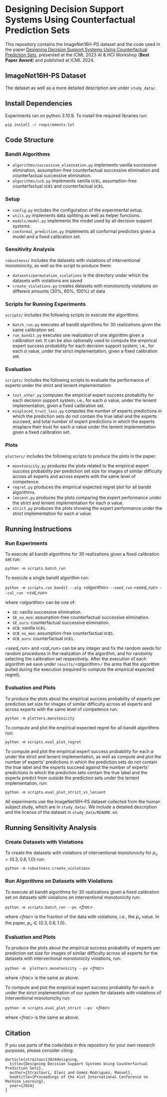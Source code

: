 # Designing Decision Support Systems Using Counterfactual Prediction Sets

This repository contains the ImageNet16H-PS dataset and the code used in the paper [Designing Decision Support Systems Using Counterfactual Prediction Sets](https://arxiv.org/abs/2306.03928), presented at the ICML 2023 AI & HCI Workshop (**Best Paper Award**) and published at ICML 2024.

## **ImageNet16H-PS Dataset**
The dataset as well as a more detailed description are under ```study_data/```.  

## **Install Dependencies**

Experiments ran on python 3.10.9. To install the required libraries run:

```pip install -r requirements.txt```


## **Code Structure**

### **Bandit Algorithms**
* ```algorithms/successive_elimination.py``` implements vanilla successive elimination, assumption-free counterfactual successive elimination and counterfactual successive elimination.
* ```algorithms/ucb.py``` implements vanilla $\texttt{UCB1}$, assumption-free counterfactual $\texttt{UCB1}$ and counterfactual $\texttt{UCB1}$.

### **Setup**
* ```config.py``` includes the configuration of the experimental setup.
* ```utils.py```  implements data splitting as well as helper functions.
* ```models/model.py``` implements the model used by all decision support systems.
* ```conformal_prediction.py``` implements all conformal predictors given a model and a fixed calibration set.

### **Sensitivity Analysis**
```robustness/``` includes the datasets with violations of interventional monotonicity, as well as the script to produce them:
* ```datasets/permutation_violations``` is the directory under which the datasets with violations are saved 
* ```create_violations.py``` creates datasets with monotonicity violations on different amounts (30%, 60%, 100%) of data

### **Scripts for Running Experiments**
```scripts/``` includes the following scripts to execute the algorithms:
* ```batch_run.py``` executes all bandit algorithms for 30 realizations given the same calibration set.
* ```run_bandit.py``` executes one realization of one algorithm given a calibration set. It can be also optionally used to compute the empirical expert success probability for each decision support system, i.e., for each $\alpha$ value, under the strict implementation, given a fixed calibration set.

### **Evaluation**
```scripts/``` includes the following scripts to evaluate the performance of experts under the strict and lenient implementation:
* ```test_other.py``` computes the empirical expert success probability for each decision support system, i.e., for each $\alpha$ value, under the lenient implementation, given a fixed calibration set.
* ```misplaced_trust_loss.py``` computes the number of experts predictions in which the prediction sets do not contain the true label and the experts succeed, and total number of expert predictions in which the experts misplace their trust for each $\alpha$ value under the lenient implementation given a fixed calibration set.

### **Plots**
```plotters/``` includes the following scripts to produce the plots in the paper:
* ```monotonicity.py``` produces the plots related to the empirical expert success probability per prediction set size for images of similar difficulty across all experts and across experts with the same level of competence.
* ```regret.py``` produces the empirical expected regret plot for all bandit algorithms.
* ```lenient.py``` produces the plots comparing the expert performance under the strict and lenient implementation for each $\alpha$ value.
* ```strict.py``` produces the plots showing the expert performance under the strict
implementation for each $\alpha$ value.

## **Running Instructions**

### **Run Experiments**
To execute all bandit algorithms for 30 realizations given a fixed calibration set run:

```python -m scripts.batch_run```

To execute a single bandit algorithm run:

```python -m scripts.run_bandit --alg ```<*algorithm*> ``` --seed_run ``` <*seed_run*> ```--cal_run ``` <*cal_run*>

where <*algorithm*> can be one of:
* ```SE```: vanilla successive elimination.
* ```SE_no_mon```: assumption-free counterfactual successive elimination.
* ```SE_ours```: counterfactual successive elimination.
* ```UCB```: vanilla $\texttt{UCB1}$.
* ```UCB_no_mon```: assumption-free counterfactual $\texttt{UCB1}$.
* ```UCB_ours```: counterfactual $\texttt{UCB1}$.

<*seed_run*> and <*cal_run*> can be any integer and fix the random seeds for  random procedures in the realization of the algorithm, and for randomly selecting the calibration set respectively. After the execution of each algorithm we save under ```results/```<*algorithm*>```/``` the arms that the algorithm pulled during the execution (required to compute the empirical expected regret).  

### **Evaluation and Plots** 
To produce the plots about the empirical success probability of experts per prediction set size for images of similar difficulty across all experts and across experts with the same level of competence run:

```python -m plotters.monotonicity```

To compute and plot the empirical expected regret for all bandit algorithms run:

```python -m scripts.eval_plot_regret```

To compute and plot the empirical expert success probability for each $\alpha$ under the strict and lenient implementation, as well as compute and plot the number of experts' predictions in which the prediction sets do not contain the true label and the experts succeed against the number of experts' predictions in which the prediction sets contain the true label and the experts predict from outside the prediction sets under the lenient implementation, run:


```python -m scripts.eval_plot_strict_vs_lenient```

All experiments use the ImageNet16H-PS dataset collected from the human subject study, which are in ```study_data/```. We include a detailed description and the license of the dataset in ```study_data/README.md```.


## **Running Sensitivity Analysis** 

### **Create Datasets with Violations**
To create the datasets with violations of interventional monotonicity for $p_v=\{0.3, 0.6, 1.0\}$
run:

```python -m robustness.create_violations```

### **Run Algorithms on Datasets with Violations** 
To execute all bandit algorithms for 30 realizations given a fixed calibration set
on datasets with violations on interventional monotonicity run:

```python -m scripts.batch_run --pv ```<*frac*>

where <*frac*> is the fraction of the data with violations, i.e., the $p_v$ value. In the paper, $p_v \in \{0.3, 0.6, 1.0\}$.

### **Evaluation and Plots**
To produce the plots about the empirical success probability of experts per prediction set size for images of similar difficulty across all experts for the datasets with interventional monotonicity violations, run:

```python -m  plotters.monotonicity --pv ```<*frac*>

where <*frac*> is the same as above.

To compute and plot the empirical expert success probability for each $\alpha$ under the strict implementation of our system for datasets with violations of interventional monotonicity run:

```python -m scripts.eval_plot_strict --pv ``` <*frac*>

where <*frac*> is the same as above. 

## **Citation**

If you use parts of the code/data in this repository for your own research purposes, please consider citing:

```
@article{straitouri2024designing,
  title={Designing Decision Support Systems Using Counterfactual Prediction Sets},
  author={Straitouri, Eleni and Gomez-Rodriguez, Manuel},
  booktitle={Proceedings of the 41st International Conference on Machine Learning},
  year={2024}
}
```
